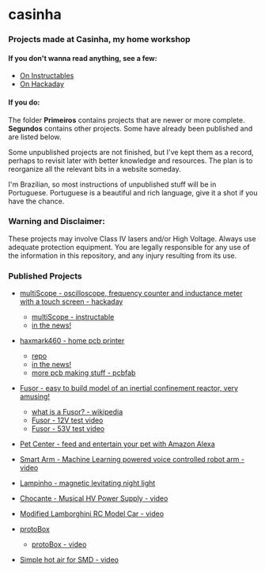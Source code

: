 # casinha

### Projects made at Casinha, my home workshop
#### If you don't wanna read anything, see a few:
- [On Instructables](https://www.instructables.com/member/Vitorbnc/)
- [On Hackaday](https://hackaday.io/vitorbarbosa)
#### If you do:
The folder **Primeiros** contains projects that are newer or more complete. **Segundos** contains other projects. Some have already been published and are listed below. 

Some unpublished projects are not finished, but I've kept them as a record, perhaps to revisit later with better knowledge and resources. The plan is to reorganize all the relevant bits in a website someday.

I'm Brazilian, so most instructions of unpublished stuff will be in Portuguese. Portuguese is a beautiful and rich language, give it a shot if you have the chance.


### Warning and Disclaimer:
These projects may involve Class IV lasers and/or High Voltage. Always use adequate protection equipment. You are legally responsible for any use of the information in this repository, and any injury resulting from its use.

### Published Projects


- [multiScope - oscilloscope, frequency counter and inductance meter with a touch screen - hackaday](https://hackaday.io/project/20821-multiscope)
  - [multiScope - instructable](https://www.instructables.com/id/Fast-Portable-and-Affordable-Oscilloscope-and-Indu/)
  - [in the news!](https://hackaday.com/2017/06/15/hackaday-prize-entry-oscilloscope-for-the-masses/)

- [haxmark460 - home pcb printer](https://hackaday.io/project/171775-haxmark460-home-pcb-printer)
  - [repo](https://github.com/Vitorbnc/haxmark460)
  - [in the news!](https://www.hackster.io/news/vitor-barbosa-s-haxmark460-converts-a-lexmark-laser-printer-into-a-pcb-production-machine-36812afd951c)
  - [more pcb making stuff - pcbfab](https://github.com/Vitorbnc/pcbfab)

- [Fusor - easy to build model of an inertial confinement reactor, very amusing!](https://www.instructables.com/id/Real-Life-Arc-Reactor-a-Working-Fusion-Reactor-Mod/)
  - [what is a Fusor? - wikipedia](https://en.wikipedia.org/wiki/Fusor)
  - [Fusor - 12V test video](https://www.youtube.com/watch?v=6fZ-BzcevNQ)
  - [Fusor - 53V test video](https://www.youtube.com/watch?v=GGRel_bjdNY)

- [Pet Center - feed and entertain your pet with Amazon Alexa](https://www.hackster.io/vitor-barbosa/pet-center-feed-and-entertain-your-pet-f6a1c1)

- [Smart Arm - Machine Learning powered voice controlled robot arm - video](https://youtu.be/0p_B7lS6bvE)

- [Lampinho - magnetic levitating night light](https://www.instructables.com/id/Gesture-Controlled-Levitating-Night-Light/)

- [Chocante - Musical HV Power Supply - video](https://youtu.be/UQSp49XbSWg)

- [Modified Lamborghini RC Model Car - video](https://www.youtube.com/playlist?list=PLmUs_lOXmMEDM3TWjs7czqJrOFYxlOGZQ)

- [protoBox](https://hackaday.io/project/2561-protobox)
  - [protoBox - video](https://youtu.be/7HwhwpjOR7w)
  
 - [Simple hot air for SMD - video](https://youtu.be/d3cpQf9fZMI)



